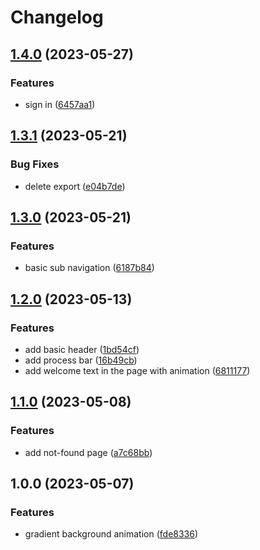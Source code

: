 # Changelog

## [1.4.0](https://github.com/18888628835/oh-my-note/compare/v1.3.1...v1.4.0) (2023-05-27)


### Features

* sign in ([6457aa1](https://github.com/18888628835/oh-my-note/commit/6457aa1cd8e0ca6225da7c481bfb0c0ca95c0362))

## [1.3.1](https://github.com/18888628835/oh-my-note/compare/v1.3.0...v1.3.1) (2023-05-21)


### Bug Fixes

* delete export ([e04b7de](https://github.com/18888628835/oh-my-note/commit/e04b7dec1c3e9bde052dcd3660c9046816d63a62))

## [1.3.0](https://github.com/18888628835/oh-my-note/compare/v1.2.0...v1.3.0) (2023-05-21)


### Features

* basic sub navigation ([6187b84](https://github.com/18888628835/oh-my-note/commit/6187b84bfe51e4bcc5fefabfd31cb39bb61b1386))

## [1.2.0](https://github.com/18888628835/oh-my-note/compare/v1.1.0...v1.2.0) (2023-05-13)


### Features

* add basic header ([1bd54cf](https://github.com/18888628835/oh-my-note/commit/1bd54cfab3432539c1b93ae91d5df917bbde6deb))
* add process bar ([16b49cb](https://github.com/18888628835/oh-my-note/commit/16b49cb45bfd659ae66cfc344a895bbe294d793b))
* add welcome text in the page with animation ([6811177](https://github.com/18888628835/oh-my-note/commit/68111775efe302208f693954c2ea3c778e1f592f))

## [1.1.0](https://github.com/18888628835/oh-my-note/compare/v1.0.0...v1.1.0) (2023-05-08)


### Features

* add not-found page ([a7c68bb](https://github.com/18888628835/oh-my-note/commit/a7c68bbefdf173aa772bdbb4fffb435cf3b19020))

## 1.0.0 (2023-05-07)


### Features

* gradient background animation ([fde8336](https://github.com/18888628835/oh-my-note/commit/fde8336f4b3442f1f7953851c657e7029d569704))
